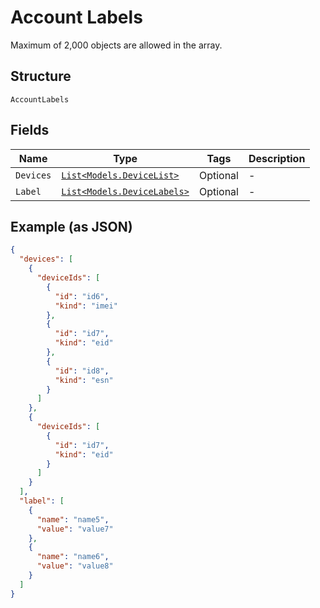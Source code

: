 
# Account Labels

Maximum of 2,000 objects are allowed in the array.

## Structure

`AccountLabels`

## Fields

| Name | Type | Tags | Description |
|  --- | --- | --- | --- |
| `Devices` | [`List<Models.DeviceList>`](../../doc/models/device-list.md) | Optional | - |
| `Label` | [`List<Models.DeviceLabels>`](../../doc/models/device-labels.md) | Optional | - |

## Example (as JSON)

```json
{
  "devices": [
    {
      "deviceIds": [
        {
          "id": "id6",
          "kind": "imei"
        },
        {
          "id": "id7",
          "kind": "eid"
        },
        {
          "id": "id8",
          "kind": "esn"
        }
      ]
    },
    {
      "deviceIds": [
        {
          "id": "id7",
          "kind": "eid"
        }
      ]
    }
  ],
  "label": [
    {
      "name": "name5",
      "value": "value7"
    },
    {
      "name": "name6",
      "value": "value8"
    }
  ]
}
```

